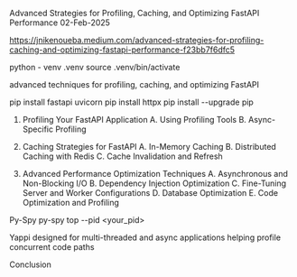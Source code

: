 Advanced Strategies for Profiling, Caching, and Optimizing FastAPI Performance
02-Feb-2025

https://jnikenoueba.medium.com/advanced-strategies-for-profiling-caching-and-optimizing-fastapi-performance-f23bb7f6dfc5


python - venv .venv
source .venv/bin/activate

advanced techniques for profiling, caching, and optimizing FastAPI

pip install fastapi uvicorn
pip install httpx
pip install --upgrade pip



1. Profiling Your FastAPI Application
A. Using Profiling Tools
B. Async-Specific Profiling


2. Caching Strategies for FastAPI
A. In-Memory Caching
B. Distributed Caching with Redis
C. Cache Invalidation and Refresh


3. Advanced Performance Optimization Techniques
A. Asynchronous and Non-Blocking I/O
B. Dependency Injection Optimization
C. Fine-Tuning Server and Worker Configurations
D. Database Optimization
E. Code Optimization and Profiling


Py-Spy
py-spy top --pid <your_pid>


Yappi
designed for multi-threaded and async applications
helping profile concurrent code paths

Conclusion
